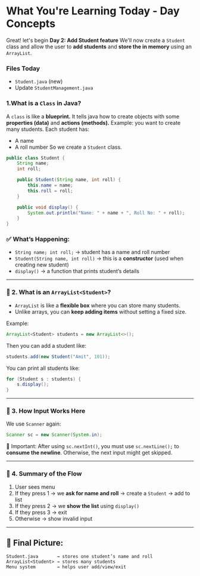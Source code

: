 # What You're Learning Today - Day Concepts
Great! let's begin **Day 2: Add Student feature**
We'll now create a `Student` class and allow the user to **add students** and **store the in memory** using an `ArrayList`.

### Files Today 
* `Student.java` (new)
* Update `StudentManagement.java`

### 1.What is a `Class` in Java?
A `class` is like a **blueprint.**
It tells java how to create objects with some **properties (data)** and **actions (methods).**
Example:
you want to create many students.
Each student has:
* A name 
* A roll number 
   So we create a `Student` class.
```java
public class Student {
    String name;
    int roll;

    public Student(String name, int roll) {
        this.name = name;
        this.roll = roll;
    }

    public void display() {
        System.out.println("Name: " + name + ", Roll No: " + roll);
    }
}
```

### ✅ What’s Happening:

* `String name; int roll;` → student has a name and roll number
* `Student(String name, int roll)` → this is a **constructor** (used when creating new student)
* `display()` → a function that prints student’s details

---

### 🔹 2. What is an `ArrayList<Student>`?

* `ArrayList` is like a **flexible box** where you can store many students.
* Unlike arrays, you can **keep adding items** without setting a fixed size.

Example:

```java
ArrayList<Student> students = new ArrayList<>();
```

Then you can add a student like:

```java
students.add(new Student("Amit", 101));
```

You can print all students like:

```java
for (Student s : students) {
    s.display();
}
```

---

### 🔹 3. How Input Works Here

We use `Scanner` again:

```java
Scanner sc = new Scanner(System.in);
```

📌 Important:
After using `sc.nextInt()`, you must use `sc.nextLine();` to **consume the newline**.
Otherwise, the next input might get skipped.

---

### 🔹 4. Summary of the Flow

1. User sees menu
2. If they press 1 → we **ask for name and roll** → create a `Student` → add to list
3. If they press 2 → we **show the list** using `display()`
4. If they press 3 → exit
5. Otherwise → show invalid input

---

## 🔁 Final Picture:

```
Student.java       → stores one student’s name and roll
ArrayList<Student> → stores many students
Menu system        → helps user add/view/exit
```
